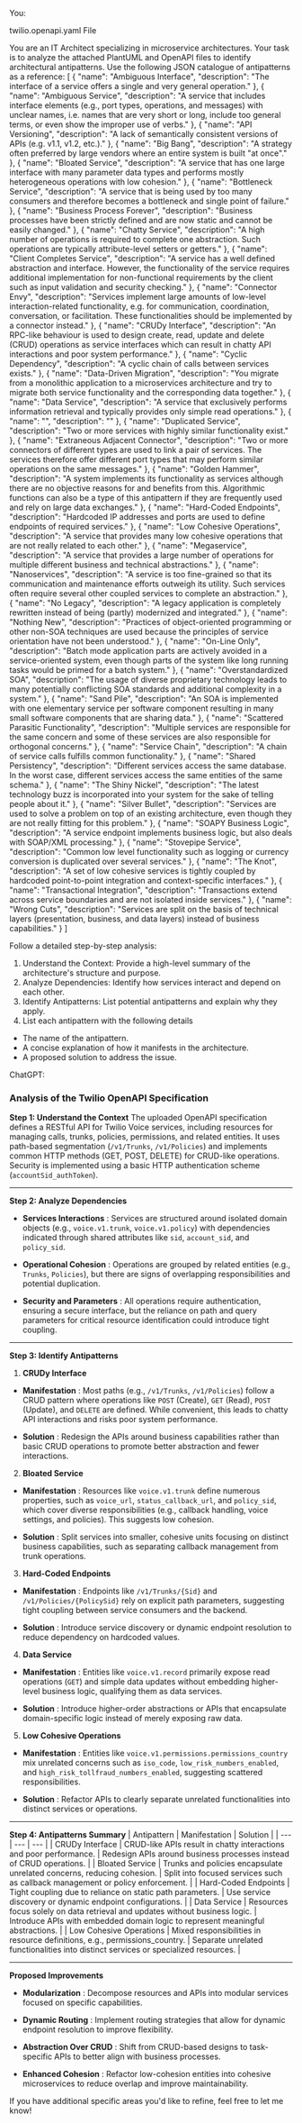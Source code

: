 
You: 

twilio.openapi.yaml
File

You are an IT Architect specializing in microservice architectures. Your task is to analyze the attached PlantUML and OpenAPI files to identify architectural antipatterns. 
Use the following JSON catalogue of antipatterns as a reference:
[
    {
        "name": "Ambiguous Interface",
        "description": "The interface of a service offers a single and very general operation."
    },
    {
        "name": "Ambiguous Service",
        "description": "A service that includes interface elements (e.g., port types, operations, and messages) with unclear names, i.e. names that are very short or long, include too general terms, or even show the improper use of verbs."
    },
    {
        "name": "API Versioning",
        "description": "A lack of semantically consistent versions of APIs (e.g. v1.1, v1.2, etc.)."
    },
    {
        "name": "Big Bang",
        "description": "A strategy often preferred by large vendors where an entire system is built \"at once\"."
    },
    {
        "name": "Bloated Service",
        "description": "A service that has one large interface with many parameter data types and performs mostly heterogeneous operations with low cohesion."
    },
    {
        "name": "Bottleneck Service",
        "description": "A service that is being used by too many consumers and therefore becomes a bottleneck and single point of failure."
    },
    {
        "name": "Business Process Forever",
        "description": "Business processes have been strictly defined and are now static and cannot be easily changed."
    },
    {
        "name": "Chatty Service",
        "description": "A high number of operations is required to complete one abstraction. Such operations are typically attribute-level setters or getters."
    },
    {
        "name": "Client Completes Service",
        "description": "A service has a well defined abstraction and interface. However, the functionality of the service requires additional implementation for non-functional requirements by the client such as input validation and security checking."
    },
    {
        "name": "Connector Envy",
        "description": "Services implement large amounts of low-level interaction-related functionality, e.g. for communication, coordination, conversation, or facilitation. These functionalities should be implemented by a connector instead."
    },
    {
        "name": "CRUDy Interface",
        "description": "An RPC-like behaviour is used to design create, read, update and delete (CRUD) operations as service interfaces which can result in chatty API interactions and poor system performance."
    },
    {
        "name": "Cyclic Dependency",
        "description": "A cyclic chain of calls between services exists."
    },
    {
        "name": "Data-Driven Migration",
        "description": "You migrate from a monolithic application to a microservices architecture and try to migrate both service functionality and the corresponding data together."
    },
    {
        "name": "Data Service",
        "description": "A service that exclusively performs information retrieval and typically provides only simple read operations."
    },
    {
        "name": "",
        "description": ""
    },
    {
        "name": "Duplicated Service",
        "description": "Two or more services with highly similar functionality exist."
    },
    {
        "name": "Extraneous Adjacent Connector",
        "description": "Two or more connectors of different types are used to link a pair of services. The services therefore offer different port types that may perform similar operations on the same messages."
    },
    {
        "name": "Golden Hammer",
        "description": "A system implements its functionality as services although there are no objective reasons for and benefits from this. Algorithmic functions can also be a type of this antipattern if they are frequently used and rely on large data exchanges."
    },
    {
        "name": "Hard-Coded Endpoints",
        "description": "Hardcoded IP addresses and ports are used to define endpoints of required services."
    },
    {
        "name": "Low Cohesive Operations",
        "description": "A service that provides many low cohesive operations that are not really related to each other."
    },
    {
        "name": "Megaservice",
        "description": "A service that provides a large number of operations for multiple different business and technical abstractions."
    },
    {
        "name": "Nanoservices",
        "description": "A service is too fine-grained so that its communication and maintenance efforts outweigh its utility. Such services often require several other coupled services to complete an abstraction."
    },
    {
        "name": "No Legacy",
        "description": "A legacy application is completely rewritten instead of being (partly) modernized and integrated."
    },
    {
        "name": "Nothing New",
        "description": "Practices of object-oriented programming or other non-SOA techniques are used because the principles of service orientation have not been understood."
    },
    {
        "name": "On-Line Only",
        "description": "Batch mode application parts are actively avoided in a service-oriented system, even though parts of the system like long running tasks would be primed for a batch system."
    },
    {
        "name": "Overstandardized SOA",
        "description": "The usage of diverse proprietary technology leads to many potentially conflicting SOA standards and additional complexity in a system."
    },
    {
        "name": "Sand Pile",
        "description": "An SOA is implemented with one elementary service per software component resulting in many small software components that are sharing data."
    },
    {
        "name": "Scattered Parasitic Functionality",
        "description": "Multiple services are responsible for the same concern and some of these services are also responsible for orthogonal concerns."
    },
    {
        "name": "Service Chain",
        "description": "A chain of service calls fulfills common functionality."
    },
    {
        "name": "Shared Persistency",
        "description": "Different services access the same database. In the worst case, different services access the same entities of the same schema."
    },
    {
        "name": "The Shiny Nickel",
        "description": "The latest technology buzz is incorporated into your system for the sake of telling people about it."
    },
    {
        "name": "Silver Bullet",
        "description": "Services are used to solve a problem on top of an existing architecture, even though they are not really fitting for this problem."
    },
    {
        "name": "SOAPY Business Logic",
        "description": "A service endpoint implements business logic, but also deals with SOAP/XML processing."
    },
    {
        "name": "Stovepipe Service",
        "description": "Common low level functionality such as logging or currency conversion is duplicated over several services."
    },
    {
        "name": "The Knot",
        "description": "A set of low cohesive services is tightly coupled by hardcoded point-to-point integration and context-specific interfaces."
    },
    {
        "name": "Transactional Integration",
        "description": "Transactions extend across service boundaries and are not isolated inside services."
    },
    {
        "name": "Wrong Cuts",
        "description": "Services are split on the basis of technical layers (presentation, business, and data layers) instead of business capabilities."
    }
]

Follow a detailed step-by-step analysis:

1. Understand the Context: Provide a high-level summary of the architecture's structure and purpose.
2. Analyze Dependencies: Identify how services interact and depend on each other.
3. Identify Antipatterns: List potential antipatterns and explain why they apply.
4. List each antipattern with the following details
 * The name of the antipattern.
 * A concise explanation of how it manifests in the architecture.
 * A proposed solution to address the issue.

ChatGPT: 

### Analysis of the Twilio OpenAPI Specification 
**Step 1: Understand the Context** The uploaded OpenAPI specification defines a RESTful API for Twilio Voice services, including resources for managing calls, trunks, policies, permissions, and related entities. It uses path-based segmentation (`/v1/Trunks`, `/v1/Policies`) and implements common HTTP methods (GET, POST, DELETE) for CRUD-like operations. Security is implemented using a basic HTTP authentication scheme (`accountSid_authToken`).

---

**Step 2: Analyze Dependencies**  
- **Services Interactions** : Services are structured around isolated domain objects (e.g., `voice.v1.trunk`, `voice.v1.policy`) with dependencies indicated through shared attributes like `sid`, `account_sid`, and `policy_sid`.
 
- **Operational Cohesion** : Operations are grouped by related entities (e.g., `Trunks`, `Policies`), but there are signs of overlapping responsibilities and potential duplication.
 
- **Security and Parameters** : All operations require authentication, ensuring a secure interface, but the reliance on path and query parameters for critical resource identification could introduce tight coupling.


---

**Step 3: Identify Antipatterns**  
1. **CRUDy Interface**  
  - **Manifestation** : Most paths (e.g., `/v1/Trunks`, `/v1/Policies`) follow a CRUD pattern where operations like `POST` (Create), `GET` (Read), `POST` (Update), and `DELETE` are defined. While convenient, this leads to chatty API interactions and risks poor system performance.
 
  - **Solution** : Redesign the APIs around business capabilities rather than basic CRUD operations to promote better abstraction and fewer interactions.
 
2. **Bloated Service**  
  - **Manifestation** : Resources like `voice.v1.trunk` define numerous properties, such as `voice_url`, `status_callback_url`, and `policy_sid`, which cover diverse responsibilities (e.g., callback handling, voice settings, and policies). This suggests low cohesion.
 
  - **Solution** : Split services into smaller, cohesive units focusing on distinct business capabilities, such as separating callback management from trunk operations.
 
3. **Hard-Coded Endpoints**  
  - **Manifestation** : Endpoints like `/v1/Trunks/{Sid}` and `/v1/Policies/{PolicySid}` rely on explicit path parameters, suggesting tight coupling between service consumers and the backend.
 
  - **Solution** : Introduce service discovery or dynamic endpoint resolution to reduce dependency on hardcoded values.
 
4. **Data Service**  
  - **Manifestation** : Entities like `voice.v1.record` primarily expose read operations (`GET`) and simple data updates without embedding higher-level business logic, qualifying them as data services.
 
  - **Solution** : Introduce higher-order abstractions or APIs that encapsulate domain-specific logic instead of merely exposing raw data.
 
5. **Low Cohesive Operations**  
  - **Manifestation** : Entities like `voice.v1.permissions.permissions_country` mix unrelated concerns such as `iso_code`, `low_risk_numbers_enabled`, and `high_risk_tollfraud_numbers_enabled`, suggesting scattered responsibilities.
 
  - **Solution** : Refactor APIs to clearly separate unrelated functionalities into distinct services or operations.


---

**Step 4: Antipatterns Summary** | Antipattern | Manifestation | Solution | 
| --- | --- | --- | 
| CRUDy Interface | CRUD-like APIs result in chatty interactions and poor performance. | Redesign APIs around business processes instead of CRUD operations. | 
| Bloated Service | Trunks and policies encapsulate unrelated concerns, reducing cohesion. | Split into focused services such as callback management or policy enforcement. | 
| Hard-Coded Endpoints | Tight coupling due to reliance on static path parameters. | Use service discovery or dynamic endpoint configurations. | 
| Data Service | Resources focus solely on data retrieval and updates without business logic. | Introduce APIs with embedded domain logic to represent meaningful abstractions. | 
| Low Cohesive Operations | Mixed responsibilities in resource definitions, e.g., permissions_country. | Separate unrelated functionalities into distinct services or specialized resources. | 


---

**Proposed Improvements**  
- **Modularization** : Decompose resources and APIs into modular services focused on specific capabilities.
 
- **Dynamic Routing** : Implement routing strategies that allow for dynamic endpoint resolution to improve flexibility.
 
- **Abstraction Over CRUD** : Shift from CRUD-based designs to task-specific APIs to better align with business processes.
 
- **Enhanced Cohesion** : Refactor low-cohesion entities into cohesive microservices to reduce overlap and improve maintainability.

If you have additional specific areas you'd like to refine, feel free to let me know!
